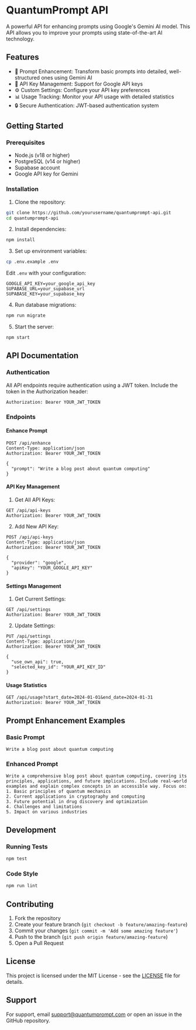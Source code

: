 # QuantumPrompt API

A powerful API for enhancing prompts using Google's Gemini AI model. This API allows you to improve your prompts using state-of-the-art AI technology.

## Features

- 🔄 Prompt Enhancement: Transform basic prompts into detailed, well-structured ones using Gemini AI
- 🔑 API Key Management: Support for Google API keys
- ⚙️ Custom Settings: Configure your API key preferences
- 📊 Usage Tracking: Monitor your API usage with detailed statistics
- 🔒 Secure Authentication: JWT-based authentication system

## Getting Started

### Prerequisites

- Node.js (v18 or higher)
- PostgreSQL (v14 or higher)
- Supabase account
- Google API key for Gemini

### Installation

1. Clone the repository:
```bash
git clone https://github.com/yourusername/quantumprompt-api.git
cd quantumprompt-api
```

2. Install dependencies:
```bash
npm install
```

3. Set up environment variables:
```bash
cp .env.example .env
```
Edit `.env` with your configuration:
```
GOOGLE_API_KEY=your_google_api_key
SUPABASE_URL=your_supabase_url
SUPABASE_KEY=your_supabase_key
```

4. Run database migrations:
```bash
npm run migrate
```

5. Start the server:
```bash
npm start
```

## API Documentation

### Authentication

All API endpoints require authentication using a JWT token. Include the token in the Authorization header:
```
Authorization: Bearer YOUR_JWT_TOKEN
```

### Endpoints

#### Enhance Prompt
```http
POST /api/enhance
Content-Type: application/json
Authorization: Bearer YOUR_JWT_TOKEN

{
  "prompt": "Write a blog post about quantum computing"
}
```

#### API Key Management

1. Get All API Keys:
```http
GET /api/api-keys
Authorization: Bearer YOUR_JWT_TOKEN
```

2. Add New API Key:
```http
POST /api/api-keys
Content-Type: application/json
Authorization: Bearer YOUR_JWT_TOKEN

{
  "provider": "google",
  "apiKey": "YOUR_GOOGLE_API_KEY"
}
```

#### Settings Management

1. Get Current Settings:
```http
GET /api/settings
Authorization: Bearer YOUR_JWT_TOKEN
```

2. Update Settings:
```http
PUT /api/settings
Content-Type: application/json
Authorization: Bearer YOUR_JWT_TOKEN

{
  "use_own_api": true,
  "selected_key_id": "YOUR_API_KEY_ID"
}
```

#### Usage Statistics

```http
GET /api/usage?start_date=2024-01-01&end_date=2024-01-31
Authorization: Bearer YOUR_JWT_TOKEN
```

## Prompt Enhancement Examples

### Basic Prompt
```
Write a blog post about quantum computing
```

### Enhanced Prompt
```
Write a comprehensive blog post about quantum computing, covering its principles, applications, and future implications. Include real-world examples and explain complex concepts in an accessible way. Focus on:
1. Basic principles of quantum mechanics
2. Current applications in cryptography and computing
3. Future potential in drug discovery and optimization
4. Challenges and limitations
5. Impact on various industries
```

## Development

### Running Tests
```bash
npm test
```

### Code Style
```bash
npm run lint
```

## Contributing

1. Fork the repository
2. Create your feature branch (`git checkout -b feature/amazing-feature`)
3. Commit your changes (`git commit -m 'Add some amazing feature'`)
4. Push to the branch (`git push origin feature/amazing-feature`)
5. Open a Pull Request

## License

This project is licensed under the MIT License - see the [LICENSE](LICENSE) file for details.

## Support

For support, email support@quantumprompt.com or open an issue in the GitHub repository.